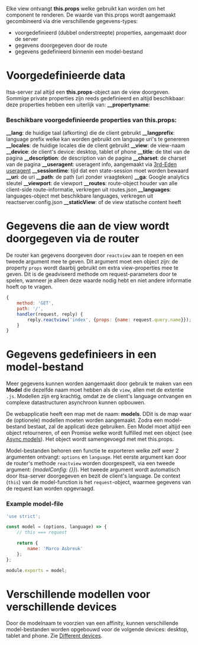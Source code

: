Elke view ontvangt **this.props** welke gebruikt kan worden om het component te renderen. De waarde van this.props wordt aangemaakt gecombineerd via drie verschillende gegevens-types:

* voorgedefinieerd (dubbel onderstreepte) properties, aangemaakt door de server
* gegevens doorgegeven door de route
* gegevens gedefinieerd binnenin een model-bestand

# Voorgedefinieerde data

Itsa-server zal altijd een **this.props**-object aan de view doorgeven. Sommige private properties zijn reeds gedefinieerd en altijd beschikbaar: deze properties hebben een uiterlijk van: **__propertyname**:

### Beschikbare voorgedefinieerde properties van this.props:

**__lang**: de huidige taal (afkorting) die de client gebruikt
**__langprefix**: language prefix welke kan worden gebruikt om language uri's te genereren
**__locales**: de huidige locales die de client gebruikt
**__view**: de view-naam
**__device**: de client's device: desktop, tablet of phone
**__title**: de titel van de pagina
**__description**: de description van de pagina
**__charset**: de charset van de pagina
**__useragent**: useragent info, aangemaakt via [3rd-Eden useragent](https://github.com/3rd-Eden/useragent)
**__sessiontime**: tijd dat een state-session moet worden bewaard
**__uri**: de uri
**__path**: de path (uri zonder vraagteken)
**__ga**: Google analytics sleutel
**__viewport**: de viewport
**__routes**: route-object houder van alle client-side route-informatie, verkregen uit routes.json
**__languages**: languages-object met beschikbare languages, verkregen uit reactserver.config.json
**__staticView**: of de view statische content heeft

# Gegevens die aan de view wordt doorgegeven via de router

De router kan gegevens doorgeven door `reactview` aan te roepen en een tweede argument mee te geven. Dit argument moet een object zijn: de property `props` wordt daarbij gebruikt om extra view-properties mee te geven. Dit is de geadviseerd methode om request-parameters door te spelen, wanneer je alleen deze waarde nodig hebt en niet andere informatie hoeft op te vragen.

```js
{
    method: 'GET',
    path: '/',
    handler(request, reply) {
        reply.reactview('index', {props: {name: request.query.name}});
    }
}
```

# Gegevens gedefinieers in een model-bestand

Meer gegevens kunnen worden aangemaakt door gebruik te maken van een **Model** die dezelfde naam moet hebben als de `view`, allen met de extentie `.js`. Modellen zijn erg krachtig, omdat ze de client's language ontvangen en complexe datastructuren asynchroon kunnen opbouwen.

De webapplicatie heeft een map met de naam: **models**. DDit is de map waar de (optionele) modellen moeten worden aangemaakt. Zodra een model-bestand bestaat, zal de applicati deze gebruiken. Een Model moet altijd een object retourneren, of een Promise welke wordt fulfilled met een object (see [Async models](/async-models)). Het object wordt samengevoegd met met this.props.

Model-bestanden behoren een functie te exporteren welke zelf weer 2 argumenten ontvangt: `options` en `language`. Het eerste argument kan door de router's methode `reactview` worden doorgespeelt, via een tweede argument: *{modelConfig: {}}*). Het tweede argument wordt automatisch door Itsa-server doorgegeven en bezit de client's language. De context (`this`) van de model-function is het `request`-object, waarmee gegevens van de request kan worden opgevraagd.

### Example model-file

```js
'use strict';

const model = (options, language) => {
    // this === request

    return {
        name: 'Marco Asbreuk'
    };
};

module.exports = model;
```

# Verschillende modellen voor verschillende devices

Door de modelnaam te voorzien van een affinity, kunnen verschillende model-bestanden worden opgebouwd voor de volgende devices: desktop, tablet and phone. Zie [Different devices](/different-devices).